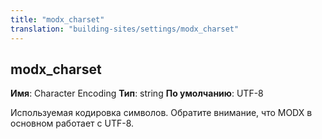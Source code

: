 ```yaml
---
title: "modx_charset"
translation: "building-sites/settings/modx_charset"
---
```


## modx\_charset

**Имя**: Character Encoding
**Тип**: string
**По умолчанию**: UTF-8

Используемая кодировка символов. Обратите внимание, что MODX в основном работает с UTF-8.